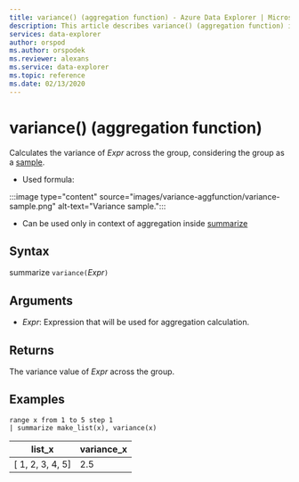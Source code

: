 ```yaml
---
title: variance() (aggregation function) - Azure Data Explorer | Microsoft Docs
description: This article describes variance() (aggregation function) in Azure Data Explorer.
services: data-explorer
author: orspod
ms.author: orspodek
ms.reviewer: alexans
ms.service: data-explorer
ms.topic: reference
ms.date: 02/13/2020
---
```

# variance() (aggregation function)

Calculates the variance of *Expr* across the group, considering the group as a [sample](https://en.wikipedia.org/wiki/Sample_%28statistics%29). 

* Used formula:

:::image type="content" source="images/variance-aggfunction/variance-sample.png" alt-text="Variance sample.":::

* Can be used only in context of aggregation inside [summarize](summarizeoperator.md)

## Syntax

summarize `variance(`*Expr*`)`

## Arguments

* *Expr*: Expression that will be used for aggregation calculation. 

## Returns

The variance value of *Expr* across the group.
 
## Examples

```kusto
range x from 1 to 5 step 1
| summarize make_list(x), variance(x) 
```

|list_x|variance_x|
|---|---|
|[ 1, 2, 3, 4, 5]|2.5|